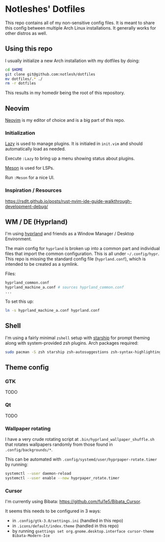 # Notleshes' Dotfiles

This repo contains all of my non-sensitive config files. It is meant to share
this config between multiple Arch Linux installations. It generally works for
other distros as well.

## Using this repo

I usually initialize a new Arch installation with my dotfiles by doing:

```sh
cd $HOME
git clone git@github.com:notlesh/dotfiles
mv dotfiles/.* ./
rm -r dotfiles
```

This results in my homedir being the root of this repository.

## Neovim

[Neovim](https://neovim.io) is my editor of choice and is a big part of this repo.

### Initialization

[Lazy](https://github.com/folke/lazy.nvim) is used to manage plugins. It is initialed in `init.vim`
and should automatically load as needed.

Execute `:Lazy` to bring up a menu showing status about plugins.

[Meson](https://github.com/williamboman/mason.nvim) is used for LSPs.

Run `:Meson` for a nice UI.

### Inspiration / Resources

https://rsdlt.github.io/posts/rust-nvim-ide-guide-walkthrough-development-debug/

## WM / DE (Hyprland)

I'm using [hyprland](https://hypr.land/) and friends as a Window Manager / Desktop Environment.

The main config for `hyprland` is broken up into a common part and individual files that import the
common configuration. This is all under `~/.config/hypr`. This repo is missing the standard config
file (`hyprland.conf`), which is intended to be created as a symlink.

Files:

```bash
hyprland_common.conf
hyprland_machine_a.conf # sources hyprland_common.conf
...
```

To set this up:

```bash
ln -s hyprland_machine_a.conf hyprland.conf
```

## Shell

I'm using a fairly minimal `zshell` setup with [starship](https://starship.rs/) for prompt theming
along with system-provided zsh plugins. Arch packages required:

```bash
sudo pacman -S zsh starship zsh-autosuggestions zsh-syntax-highlighting zsh-completions zsh-history-substring-search
```

## Theme config

### GTK

TODO

### Qt

TODO

### Wallpaper rotating

I have a very crude rotating script at `.bin/hyprland_wallpaper_shuffle.sh` that rotates wallpapers
randomly from those found in `.config/backgrounds/*`.

This can be automated with `.config/systemd/user/hyprpaper-rotate.timer` by running:

```bash
systemctl --user daemon-reload
systemctl --user enable --now hyprpaper_rotate.timer
```

### Cursor

I'm currently using Bibata: https://github.com/ful1e5/Bibata_Cursor.

It seems this needs to be configured in 3 ways:

* in `.config/gtk-3.0/settings.ini` (handled in this repo)
* in `.icons/default/index.theme` (handled in this repo)
* by running `gsettings set org.gnome.desktop.interface cursor-theme Bibata-Modern-Ice`

